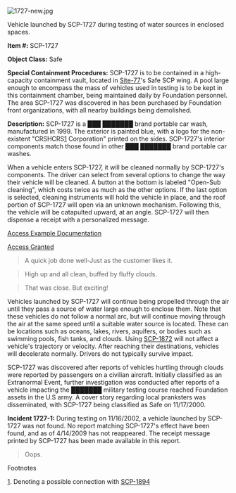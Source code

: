 ![1727-new.jpg](http://scp-wiki.wdfiles.com/local--files/scp-1727/1727-new.jpg)

Vehicle launched by SCP-1727 during testing of water sources in enclosed spaces.

**Item #:** SCP-1727

**Object Class:** Safe

**Special Containment Procedures:** SCP-1727 is to be contained in a high-capacity containment vault, located in [Site-77](/secure-facility-dossier-site-77)'s Safe SCP wing. A pool large enough to encompass the mass of vehicles used in testing is to be kept in this containment chamber, being maintained daily by Foundation personnel. The area SCP-1727 was discovered in has been purchased by Foundation front organizations, with all nearby buildings being demolished.

**Description:** SCP-1727 is a ███ ███████ brand portable car wash, manufactured in 1999. The exterior is painted blue, with a logo for the non-existent "CRSHCRS[1](javascript:;) Corporation" printed on the sides. SCP-1727's interior components match those found in other ███ ███████ brand portable car washes.

When a vehicle enters SCP-1727, it will be cleaned normally by SCP-1727's components. The driver can select from several options to change the way their vehicle will be cleaned. A button at the bottom is labeled "Open-Sub cleaning", which costs twice as much as the other options. If the last option is selected, cleaning instruments will hold the vehicle in place, and the roof portion of SCP-1727 will open via an unknown mechanism. Following this, the vehicle will be catapulted upward, at an angle. SCP-1727 will then dispense a receipt with a personalized message.

[Access Example Documentation](javascript:;)

[Access Granted](javascript:;)

> A quick job done well-Just as the customer likes it.

> High up and all clean, buffed by fluffy clouds.

> That was close. But exciting!

  
Vehicles launched by SCP-1727 will continue being propelled through the air until they pass a source of water large enough to enclose them. Note that these vehicles do not follow a normal arc, but will continue moving through the air at the same speed until a suitable water source is located. These can be locations such as oceans, lakes, rivers, aquifers, or bodies such as swimming pools, fish tanks, and clouds. Using [SCP-1872](/scp-1872) will not affect a vehicle's trajectory or velocity. After reaching their destinations, vehicles will decelerate normally. Drivers do not typically survive impact.

SCP-1727 was discovered after reports of vehicles hurtling through clouds were reported by passengers on a civilian aircraft. Initially classified as an Extranormal Event, further investigation was conducted after reports of a vehicle impacting the ███████ military testing course reached Foundation assets in the U.S army. A cover story regarding local pranksters was disseminated, with SCP-1727 being classified as Safe on 11/17/2000.

**Incident 1727-1:** During testing on 11/16/2002, a vehicle launched by SCP-1727 was not found. No report matching SCP-1727's effect have been found, and as of 4/14/2009 has not reappeared. The receipt message printed by SCP-1727 has been made available in this report.

> Oops.

Footnotes

[1](javascript:;). Denoting a possible connection with [SCP-1894](/scp-1894)